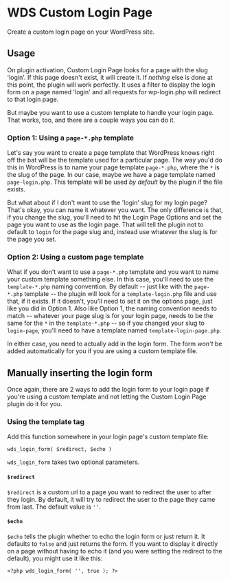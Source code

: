 # WDS Custom Login Page
Create a custom login page on your WordPress site.

## Usage
On plugin activation, Custom Login Page looks for a page with the slug 'login'. If this page doesn't exist, it will create it. If *nothing* else is done at this point, the plugin will work perfectly. It uses a filter to display the login form on a page named 'login' and all requests for wp-login.php will redirect to that login page.

But maybe you want to use a custom template to handle your login page. That works, too, and there are a couple ways you can do it.

### Option 1: Using a `page-*.php` template
Let's say you want to create a page template that WordPress knows right off the bat will be the template used for a particular page. The way you'd do this in WordPress is to name your page template `page-*.php`, where the `*` is the slug of the page. In our case, maybe we have a page template named `page-login.php`. This template will be used *by default* by the plugin if the file exists.

But what about if I don't want to use the 'login' slug for my login page? That's okay, you can name it whatever you want. The only difference is that, if you change the slug, you'll need to hit the Login Page Options and set the page you want to use as the login page. That will tell the plugin not to default to `login` for the page slug and, instead use whatever the slug is for the page you set.

### Option 2: Using a custom page template
What if you don't want to use a `page-*.php` template and you want to name your custom template something else. In this case, you'll need to use the `template-*.php` naming convention. By default -- just like with the `page-*.php` template -- the plugin will look for a `template-login.php` file and use that, if it exists. If it doesn't, you'll need to set it on the options page, just like you did in Option 1. Also like Option 1, the naming convention needs to match -- whatever your page slug is for your login page, needs to be the same for the `*` in the `template-*.php` -- so if you changed your slug to `login-page`, you'll need to have a template named `template-login-page.php`.

In either case, you need to actually add in the login form. The form *won't* be added automatically for you if you are using a custom template file.

## Manually inserting the login form
Once again, there are 2 ways to add the login form to your login page if you're using a custom template and not letting the Custom Login Page plugin do it for you.

### Using the template tag
Add this function somewhere in your login page's custom template file:

`wds_login_form( $redirect, $echo )`

`wds_login_form` takes two optional parameters.

#### `$redirect`
`$redirect` is a custom url to a page you want to redirect the user to after they login. By default, it will try to redirect the user to the page they came from last. The default value is `''`.

#### `$echo`
`$echo` tells the plugin whether to echo the login form or just return it. It defaults to `false` and just returns the form. If you want to display it directly on a page without having to echo it (and you were setting the redirect to the default), you might use it like this:

`<?php wds_login_form( '', true ); ?>`
